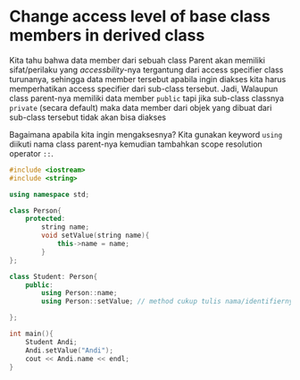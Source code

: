 # Change access level of base class members in derived class

Kita tahu bahwa data member dari sebuah class Parent akan memiliki sifat/perilaku yang _accessbility_-nya tergantung dari access specifier class turunanya, sehingga data member tersebut apabila ingin diakses kita harus memperhatikan access specifier dari sub-class tersebut. Jadi, Walaupun class parent-nya memiliki data member `public` tapi jika sub-class classnya `private` (secara default) maka data member dari objek yang dibuat dari sub-class tersebut tidak akan bisa diakses

Bagaimana apabila kita ingin mengaksesnya? Kita gunakan keyword `using` diikuti nama class parent-nya kemudian tambahkan scope resolution operator `::`.

```c++
#include <iostream>
#include <string>

using namespace std;

class Person{
    protected:
        string name;
        void setValue(string name){
            this->name = name;
        }
};

class Student: Person{
    public:
        using Person::name;
        using Person::setValue; // method cukup tulis nama/identifiernya saja

};

int main(){
    Student Andi;
    Andi.setValue("Andi");
    cout << Andi.name << endl;
}
```
